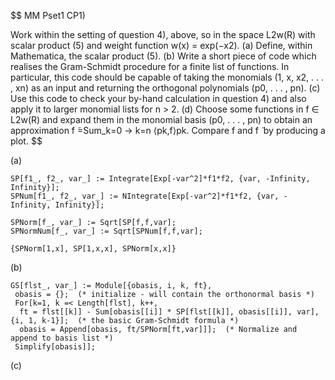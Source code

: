 $$ MM Pset1 CP1) 

Work within the setting of question 4), above, so in the space L2w(R) with scalar product (5) and weight function w(x) = exp(−x2).
(a) Define, within Mathematica, the scalar product (5).
(b) Write a short piece of code which realises the Gram-Schmidt procedure for a finite list of functions. In particular, this code should be capable of taking the monomials (1, x, x2, . . . , xn) as an input and returning the orthogonal polynomials (p0, . . . , pn).
(c) Use this code to check your by-hand calculation in question 4) and also apply it to larger monomial lists for n > 2.
(d) Choose some functions in f ∈ L2w(R) and expand them in the monomial basis (p0, . . . , pn) to obtain an approximation f ̃=Sum_k=0 -> k=n ⟨pk,f⟩pk. Compare f and f ̃ by producing a plot. $$

(a)
 ```wolfram
SP[f1_, f2_, var_] := Integrate[Exp[-var^2]*f1*f2, {var, -Infinity, Infinity}];
SPNum[f1_, f2_, var_] := NIntegrate[Exp[-var^2]*f1*f2, {var, -Infinity, Infinity}];

SPNorm[f_, var_] := Sqrt[SP[f,f,var];
SPNormNum[f_, var_] := Sqrt[SPNum[f,f,var];

{SPNorm[1,x], SP[1,x,x], SPNorm[x,x]}
```

(b)
 ```wolfram
GS[flst_, var_] := Module[{obasis, i, k, ft},
  obasis = {};  (* initialize - will contain the orthonormal basis *)
  For[k=1, k =< Length[flst], k++,
   ft = flst[[k]] - Sum[obasis[[i]] * SP[flst[[k]], obasis[[i]], var], {i, 1, k-1}];  (* the basic Gram-Schmidt formula *)
   obasis = Append[obasis, ft/SPNorm[ft,var]]];  (* Normalize and append to basis list *)
  Simplify[obasis]];
```
 
(c)
 ```wolfram
  
```
